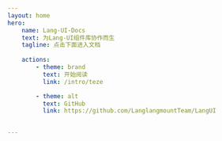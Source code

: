 ```yaml
---
layout: home
hero:
    name: Lang-UI-Docs
    text: 为Lang-UI组件库协作而生
    tagline: 点击下面进入文档
    
    actions:
        - theme: brand
          text: 开始阅读
          link: /intro/teze

        - theme: alt
          text: GitHub
          link: https://github.com/LanglangmountTeam/LangUI
 

---
```




